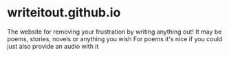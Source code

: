 # writeitout.github.io
The website for removing your frustration by writing anything out!
It may be poems, stories, novels or anything you wish
For poems it's nice if you could just also provide an audio with it
